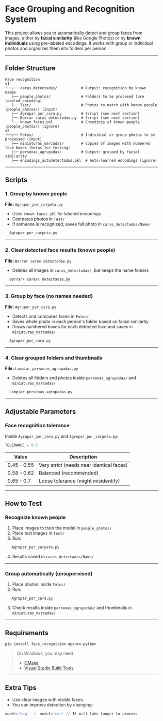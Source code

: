 
# Face Grouping and Recognition System

This project allows you to automatically detect and group faces from images, either by **facial similarity** (like Google Photos) or by **known individuals** using pre-labeled encodings. It works with group or individual photos and organizes them into folders per person.

---

## Folder Structure

```
Face recognition
v1
└──┬── caras_detectadas/           # Output: recognition by known names
   ├── people_photos/              # Folders to be procesed (pre labeled encoding)
   ├── Test/                       # Photos to match with known people (people_photos/) (input)
   ├── Agrupar_por_cara.py         # Script (see next section)
   ├── Borrar caras detectadas.py  # Script (see next section)
   └── known_faces.pkl             # Encodings of known people (people_photos/) (ignore)
v2
└──┬── Fotos/                      # Individual or group photos to be processed (input)
   ├── miniaturas_marcadas/        # Copies of images with numbered face boxes (helps for testing)
   ├── personas_agrupadas/         # Output: grouped by facial similarity
   ├── encodings_autodetectados.pkl  # Auto-learned encodings (ignore)
```

---

## Scripts

### 1. Group by known people
**File:** `Agrupar_por_carpeta.py`

- Uses `known_faces.pkl` for labeled encodings
- Compares photos in `Test/`
- If someone is recognized, saves full photo in `caras_detectadas/Name/`

```bash
  Agrupar_por_carpeta.py
```
---


###  2. Clear detected face results (known people)
**File:** `Borrar caras detectadas.py`

- Deletes all images in `caras_detectadas/`, but keeps the name folders

```bash
  Borrar\ caras\ detectadas.py
```


---

###  3. Group by face (no names needed)
**File:** `Agrupar_por_cara.py`

- Detects and compares faces in `Fotos/`
- Saves whole photo in each person's folder based on facial similarity
- Draws numbered boxes for each detected face and saves in `miniaturas_marcadas/`

```bash
  Agrupar_por_cara.py
```
---


### 4. Clear grouped folders and thumbnails
**File:** `Limpiar_personas_agrupadas.py`

- Deletes all folders and photos inside `personas_agrupadas/` and `miniaturas_marcadas/`

```bash
  Limpiar_personas_agrupadas.py
```

---

## Adjustable Parameters

### Face recognition tolerance
Inside `Agrupar_por_cara.py` and `Agrupar_por_carpeta.py`:

```python
TOLERANCE = 0.6
```

| Value       | Description                          |
|-------------|--------------------------------------|
| 0.45 – 0.55 | Very strict (needs near identical faces) |
| 0.58 – 0.62 | Balanced (recommended)               |
| 0.65 – 0.7  | Loose tolerance (might misidentify)  |

---

##  How to Test


### Recognize known people

1. Place images to train the model in `people_photos/` 
2. Place test images in `Test/`
3. Run:

```bash
   Agrupar_por_carpeta.py
```

4. Results saved in `caras_detectadas/Name/`
---


### Group automatically (unsupervised)

1. Place photos inside `Fotos/`
2. Run:

```bash
   Agrupar_por_cara.py
```

3. Check results inside `personas_agrupadas/` and thumbnails in `miniaturas_marcadas/`
---

## Requirements

```bash
pip install face_recognition opencv-python
```

> On Windows, you may need:
> - [CMake](https://cmake.org/)
> - [Visual Studio Build Tools](https://visualstudio.microsoft.com/visual-cpp-build-tools/)

---

## Extra Tips

- Use clear images with visible faces.
- You can improve detection by changing:

```python
model='hog'  →  model='cnn' // It will take longer to process
```

